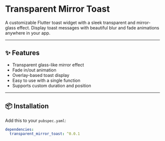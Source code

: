 # Transparent Mirror Toast

A customizable Flutter toast widget with a sleek transparent and mirror-glass effect. Display toast messages with beautiful blur and fade animations anywhere in your app.

---

## ✨ Features

- Transparent glass-like mirror effect
- Fade in/out animation
- Overlay-based toast display
- Easy to use with a single function
- Supports custom duration and position

---

## 📦 Installation

Add this to your `pubspec.yaml`:

```yaml
dependencies:
  transparent_mirror_toast: ^0.0.1
```
